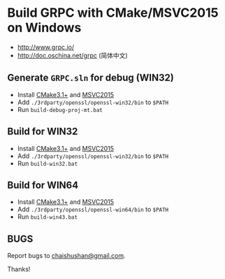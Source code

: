 # Build GRPC with CMake/MSVC2015 on Windows

- http://www.grpc.io/
- http://doc.oschina.net/grpc (简体中文)

## Generate `GRPC.sln` for debug (WIN32)

- Install [CMake3.1+][CMake] and [MSVC2015][MSVC2015]
- Add `./3rdparty/openssl/openssl-win32/bin` to `$PATH`
- Run `build-debug-proj-mt.bat`


## Build for WIN32

- Install [CMake3.1+][CMake] and [MSVC2015][MSVC2015]
- Add `./3rdparty/openssl/openssl-win32/bin` to `$PATH`
- Run `build-win32.bat`


## Build for WIN64

- Install [CMake3.1+][CMake] and [MSVC2015][MSVC2015]
- Add `./3rdparty/openssl/openssl-win64/bin` to `$PATH`
- Run `build-win43.bat`


## BUGS

Report bugs to <chaishushan@gmail.com>.

Thanks!


[CMake]: http://www.cmake.org/
[MSVC2015]: https://www.visualstudio.com/

